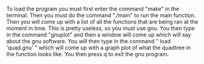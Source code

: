 To load the program you must first enter the command "make" in the terminal. Then you must do the command "./main" to run the main function. Then you will come up with a list of all the functions that are being ran at the moment in time. This is pretty useless, so you must use gnu. You then type in the command "gnuplot" and then a window will come up which will say about the gnu software. You will then type in the command " load 'quad.gnu' " which will come up with a graph plot of what the quadtree in the function looks like. You then press q to exit the gnu program. 
